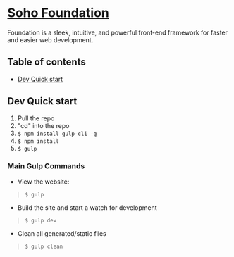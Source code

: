 # [Soho Foundation](https://github.com/hookandloop/soho-foundation)

Foundation is a sleek, intuitive, and powerful front-end framework for faster and easier web development.

## Table of contents
- [Dev Quick start](#dev-quick-start)

## Dev Quick start
1. Pull the repo
1. "cd" into the repo
1. `$ npm install gulp-cli -g`
1. `$ npm install`
1. `$ gulp`

### Main Gulp Commands
- View the website:
> `$ gulp`

- Build the site and start a watch for development
> `$ gulp dev`

- Clean all generated/static files
> `$ gulp clean`
